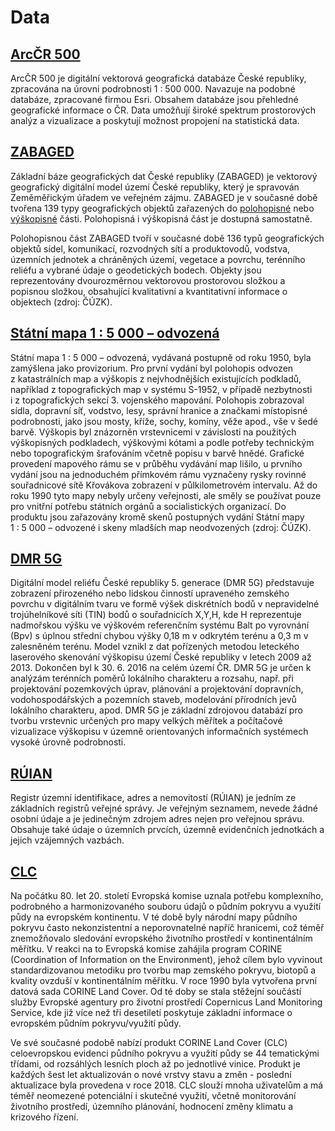 # Data

## [ArcČR 500](https://www.arcgis.com/home/item.html?id=527cdeb48a8b4456a00ed4b35cbed799 "Odkaz na stažení")

ArcČR 500 je digitální vektorová geografická databáze České republiky, zpracována na úrovni podrobnosti 1 : 500 000. Navazuje na podobné databáze, zpracované firmou Esri. Obsahem databáze jsou přehledné geografické informace o ČR. Data umožňují široké spektrum prostorových analýz a vizualizace a poskytují možnost propojení na statistická data.

## [ZABAGED](https://ags.cuzk.cz/geoprohlizec/?atom=zabaged "Odkaz na stažení")

Základní báze geografických dat České republiky (ZABAGED) je vektorový geografický digitální model území České republiky, který je spravován Zeměměřickým úřadem ve veřejném zájmu. ZABAGED je v současné době tvořena 139 typy geografických objektů zařazených do [polohopisné](https://geoportal.cuzk.cz/(S(p5s5o0ytsichpi2q2qzdlt30))/Default.aspx?lng=CZ&mode=TextMeta&side=zabaged&metadataID=CZ-CUZK-ZABAGED-VP&mapid=8&menu=241) nebo [výškopisné](https://geoportal.cuzk.cz/(S(rcpvr0pxuj3z3jrglx0lmtk4))/Default.aspx?lng=CZ&mode=TextMeta&text=vyskopisZBG&side=vyskopis&menu=30&head_tab=sekce-02-gp) části. Polohopisná i výškopisná část je dostupná samostatně.

Polohopisnou část ZABAGED tvoří v současné době 136 typů geografických objektů sídel, komunikací, rozvodných sítí a produktovodů, vodstva, územních jednotek a chráněných území, vegetace a povrchu, terénního reliéfu a vybrané údaje o geodetických bodech. Objekty jsou reprezentovány dvourozměrnou vektorovou prostorovou složkou a popisnou složkou, obsahující kvalitativní a kvantitativní informace o objektech (zdroj: ČÚZK).

## [Státní mapa 1 : 5 000 – odvozená](https://geoportal.cuzk.cz/(S(be3r4r2uzrecpufzskg2ngre))/Default.aspx?mode=TextMeta&side=dSady_archiv&metadataID=CZ-CUZK-SMO5-R&head_tab=sekce-02-gp&menu=2905> "Odkaz na stažení")

Státní mapa 1 : 5 000 – odvozená, vydávaná postupně od roku 1950, byla zamýšlena jako provizorium. Pro první vydání byl polohopis odvozen z katastrálních map a výškopis z nejvhodnějších existujících podkladů, například z topografických map v systému S-1952, v případě nezbytnosti i z topografických sekcí 3. vojenského mapování. Polohopis zobrazoval sídla, dopravní síť, vodstvo, lesy, správní hranice a značkami místopisné podrobnosti, jako jsou mosty, kříže, sochy, komíny, věže apod., vše v šedé barvě. Výškopis byl znázorněn vrstevnicemi v závislosti na použitých výškopisných podkladech, výškovými kótami a podle potřeby technickým nebo topografickým šrafováním včetně popisu v barvě hnědé. Grafické provedení mapového rámu se v průběhu vydávání map lišilo, u prvního vydání jsou na jednoduchém přímkovém rámu vyznačeny rysky rovinné souřadnicové sítě Křovákova zobrazení v půlkilometrovém intervalu. Až do roku 1990 tyto mapy nebyly určeny veřejnosti, ale směly se používat pouze pro vnitřní potřebu státních orgánů a socialistických organizací. Do produktu jsou zařazovány kromě skenů postupných vydání Státní mapy 1 : 5 000 – odvozené i skeny mladších map neodvozených (zdroj: ČÚZK).

## [DMR 5G](<https://geoportal.cuzk.cz/(S(dj1qcqtglm2rtdlklt1pblvm))/Default.aspx?lng=CZ&mode=TextMeta&side=vyskopis&metadataID=CZ-CUZK-DMR5G-V&mapid=8&menu=302> "Odkaz na stažení")

Digitální model reliéfu České republiky 5. generace (DMR 5G) představuje zobrazení přirozeného nebo lidskou činností upraveného zemského povrchu v digitálním tvaru ve formě výšek diskrétních bodů v nepravidelné trojúhelníkové síti (TIN) bodů o souřadnicích X,Y,H, kde H reprezentuje nadmořskou výšku ve výškovém referenčním systému Balt po vyrovnání (Bpv) s úplnou střední chybou výšky 0,18 m v odkrytém terénu a 0,3 m v zalesněném terénu. Model vznikl z dat pořízených metodou leteckého laserového skenování výškopisu území České republiky v letech 2009 až 2013. Dokončen byl k 30. 6. 2016 na celém území ČR. DMR 5G je určen k analýzám terénních poměrů lokálního charakteru a rozsahu, např. při projektování pozemkových úprav, plánování a projektování dopravních, vodohospodářských a pozemních staveb, modelování přírodních jevů lokálního charakteru, apod. DMR 5G je základní zdrojovou databází pro tvorbu vrstevnic určených pro mapy velkých měřítek a počítačové vizualizace výškopisu v územně orientovaných informačních systémech vysoké úrovně podrobnosti.

## [RÚIAN](https://vdp.cuzk.cz/vdp/ruian "Veřejný dálkový přístup k datům RÚIAN")

Registr územní identifikace, adres a nemovitostí (RÚIAN) je jedním ze základních registrů veřejné správy. Je veřejným seznamem, nevede žádné osobní údaje a je jedinečným zdrojem adres nejen pro veřejnou správu. Obsahuje také údaje o územních prvcích, územně evidenčních jednotkách a jejich vzájemných vazbách.

## [CLC](https://land.copernicus.eu/en/products/corine-land-cover> "Odkaz na stažení")

Na počátku 80. let 20. století Evropská komise uznala potřebu komplexního, podrobného a harmonizovaného souboru údajů o půdním pokryvu a využití půdy na evropském kontinentu. V té době byly národní mapy půdního pokryvu často nekonzistentní a neporovnatelné napříč hranicemi, což téměř znemožňovalo sledování evropského životního prostředí v kontinentálním měřítku. V reakci na to Evropská komise zahájila program CORINE (Coordination of Information on the Environment), jehož cílem bylo vyvinout standardizovanou metodiku pro tvorbu map zemského pokryvu, biotopů a kvality ovzduší v kontinentálním měřítku. V roce 1990 byla vytvořena první datová sada CORINE Land Cover. Od té doby se stala stěžejní součástí služby Evropské agentury pro životní prostředí Copernicus Land Monitoring Service, kde již více než tři desetiletí poskytuje základní informace o evropském půdním pokryvu/využití půdy.

Ve své současné podobě nabízí produkt CORINE Land Cover (CLC) celoevropskou evidenci půdního pokryvu a využití půdy se 44 tematickými třídami, od rozsáhlých lesních ploch až po jednotlivé vinice. Produkt je každých šest let aktualizován o nové vrstvy stavu a změn - poslední aktualizace byla provedena v roce 2018. CLC slouží mnoha uživatelům a má téměř neomezené potenciální i skutečné využití, včetně monitorování životního prostředí, územního plánování, hodnocení změny klimatu a krizového řízení.